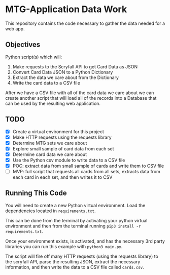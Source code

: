 # MTG-Application Data Work

This repository contains the code necessary to gather the data needed for a web app.

## Objectives

Python script(s) which will:
  1. Make requests to the Scryfall API to get Card Data as JSON
  2. Convert Card Data JSON to a Python Dictionary
  3. Extract the data we care about from the Dictionary
  4. Write the card data to a CSV file

After we have a CSV file with all of the card data we care about we can create another script that will load all of the records into a Database that can be used by the resulting web application.

## TODO

- [x] Create a virtual environment for this project
- [x] Make HTTP requests using the requests library
- [x] Determine MTG sets we care about
- [x] Explore small sample of card data from each set
- [x] Determine card data we care about
- [x] Use the Python csv module to write data to a CSV file
- [x] POC: extract data from small sample of cards and write them to CSV file
- [ ] MVP: full script that requests all cards from all sets, extracts data from each card in each set, and then writes it to CSV

## Running This Code

You will need to create a new Python virtual environment. Load the dependencies located in `requirements.txt`.

This can be done from the terminal by activating your python virtual environment and then from the terminal running `pip3 install -r requirements.txt`.

Once your environment exists, is activated, and has the necessary 3rd party libraries you can run this example with `python3 main.py`.

The script will fire off many HTTP requests (using the requests library) to the scryfall API, parse the resulting JSON, extract the necessary information, and then write the data to a CSV file called `cards.csv`.
